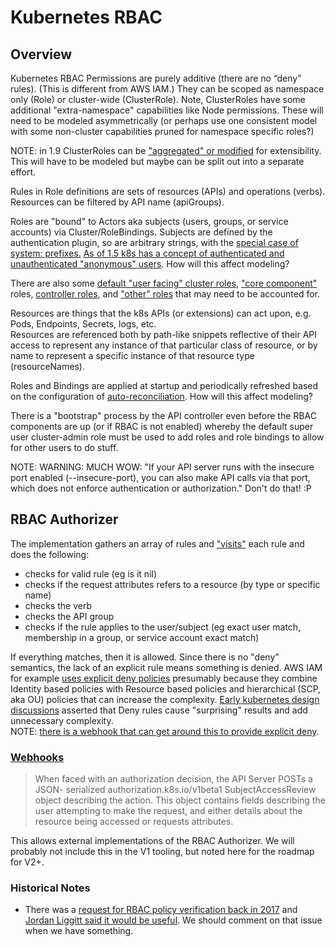 # Kubernetes RBAC

## Overview

Kubernetes RBAC Permissions are purely additive (there are no “deny” rules). (This is different from AWS IAM.) 
They can be scoped as namespace only (Role) or cluster-wide (ClusterRole). Note, ClusterRoles have some additional 
"extra-namespace" capabilities like Node permissions. These will need to be modeled asymmetrically (or perhaps
use one consistent model with some non-cluster capabilities pruned for namespace specific roles?) 

NOTE: in 1.9 ClusterRoles can be ["aggregated" or modified](https://github.com/kubernetes/community/pull/1219) 
for extensibility. This will have to be modeled but maybe can be split out into a separate effort.

Rules in Role definitions are sets of resources (APIs) and operations (verbs). Resources can be filtered by API 
name (apiGroups).

Roles are "bound" to Actors aka subjects (users, groups, or service accounts) via Cluster/RoleBindings. Subjects
are defined by the authentication plugin, so are arbitrary strings, with the [special case of system: prefixes.](https://kubernetes.io/docs/reference/access-authn-authz/rbac/#referring-to-subjects)
[As of 1.5 k8s has a concept of authenticated and unauthenticated "anonymous" users](https://github.com/kubernetes/kubernetes/pull/32386).
How will this affect modeling?

There are also some [default "user facing" cluster roles](https://kubernetes.io/docs/reference/access-authn-authz/rbac/#user-facing-roles),
["core component"](https://kubernetes.io/docs/reference/access-authn-authz/rbac/#core-component-roles) roles, 
[controller roles](https://kubernetes.io/docs/reference/access-authn-authz/rbac/#controller-roles), and 
["other" roles](https://kubernetes.io/docs/reference/access-authn-authz/rbac/#other-component-roles) that 
may need to be accounted for.

Resources are things that the k8s APIs (or extensions) can act upon, e.g. Pods, Endpoints, Secrets, logs, etc.  
Resources are referenced both by path-like snippets reflective of their API access to represent any instance of
that particular class of resource, or by name to represent a specific instance of that resource type (resourceNames).

Roles and Bindings are applied at startup and periodically refreshed based on the configuration of [auto-reconciliation](https://kubernetes.io/docs/reference/access-authn-authz/rbac/#auto-reconciliation).
How will this affect modeling?

There is a "bootstrap" process by the API controller even before the RBAC components are up (or if RBAC is not enabled) whereby
the default super user cluster-admin role must be used to add roles and role bindings to allow for other users to do stuff.

NOTE: WARNING: MUCH WOW: "If your API server runs with the insecure port enabled (--insecure-port), you can also make API calls via that 
port, which does not enforce authentication or authorization." Don't do that! :P

## RBAC Authorizer

The implementation gathers an array of rules and ["visits"](https://en.wikipedia.org/wiki/Visitor_pattern) each rule and
does the following:

* checks for valid rule (eg is it nil)
* checks if the request attributes refers to a resource (by type or specific name)
* checks the verb
* checks the API group
* checks if the rule applies to the user/subject (eg exact user match, membership in a group, or service account exact match)

If everything matches, then it is allowed. Since there is no "deny" semantics, the lack of an explicit rule means something 
is denied. AWS IAM for example [uses explicit deny policies](https://docs.aws.amazon.com/IAM/latest/UserGuide/reference_policies_evaluation-logic.html)
presumably because they combine Identity based policies with Resource based policies and hierarchical (SCP, aka OU) policies that can increase the complexity.  [Early kubernetes design discussions](https://github.com/kubernetes/kubernetes/issues/51862#issuecomment-326841219)
asserted that Deny rules cause "surprising" results and add unnecessary complexity.  
NOTE: [there is a webhook that can get around this to provide explicit deny](https://github.com/kubernetes/kubernetes/issues/51862).

### [Webhooks](https://kubernetes.io/docs/reference/access-authn-authz/webhook/)

> When faced with an authorization decision, the API Server POSTs a JSON- serialized authorization.k8s.io/v1beta1 SubjectAccessReview object describing the action. This object contains fields describing the user attempting to make the request, and either details about the resource being accessed or requests attributes.

This allows external implementations of the RBAC Authorizer.  We will probably not include this in the V1 tooling, but noted here for the roadmap for V2+.

### Historical Notes

* There was a [request for RBAC policy verification back in 2017](https://github.com/kubernetes/kubernetes/issues/47574) and [Jordan Liggitt said it would be useful](https://github.com/kubernetes/kubernetes/issues/47574#issuecomment-308897805). We should comment on that issue when we have something.

